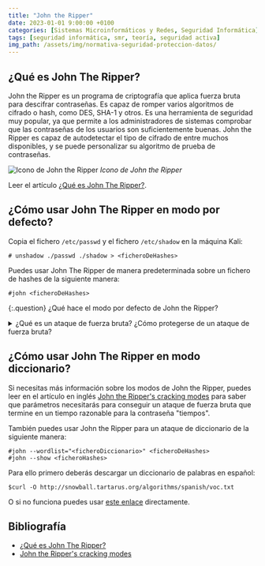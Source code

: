```yaml
---
title: "John the Ripper"
date: 2023-01-01 9:00:00 +0100
categories: [Sistemas Microinformáticos y Redes, Seguridad Informática]
tags: [seguridad informática, smr, teoría, seguridad activa]
img_path: /assets/img/normativa-seguridad-proteccion-datos/
---
```


## ¿Qué es John The Ripper?

John the Ripper es un programa de criptografía que aplica fuerza bruta para descifrar contraseñas. Es capaz de romper varios algoritmos de cifrado o hash, como DES, SHA-1 y otros. Es una herramienta de seguridad muy popular, ya que permite a los administradores de sistemas comprobar que las contraseñas de los usuarios son suficientemente buenas. John the Ripper es capaz de autodetectar el tipo de cifrado de entre muchos disponibles, y se puede personalizar su algoritmo de prueba de contraseñas.

![Icono de John the Ripper](jtrIcono.png)
_Icono de John the Ripper_

Leer el artículo [¿Qué es John The Ripper?](https://keepcoding.io/blog/que-es-john-the-ripper/).

## ¿Cómo usar John The Ripper en modo por defecto?

Copia el fichero `/etc/passwd` y el fichero `/etc/shadow` en la máquina Kali:

```console
# unshadow ./passwd ./shadow > <ficheroDeHashes>
```

Puedes usar John The Ripper de manera predeterminada sobre un fichero de hashes de la siguiente manera:

```console
#john <ficheroDeHashes>
```

{:.question}
¿Qué hace el modo por defecto de John the Ripper?

<details class="card mb-2">
  <summary class="card-header question">¿Qué es un ataque de fuerza bruta? ¿Cómo protegerse de un ataque de fuerza bruta?</summary>
  <div class="card-body" markdown="1">

Leer el artículo [¿Qué es un ataque de fuerza bruta?](https://keepcoding.io/blog/que-es-un-ataque-de-fuerza-bruta/).

<!-- Comentario para que no se descuajeringue la cosa -->
  </div>
</details>

<!-- 

## ¿Cómo usar John The Ripper en modo fuerza bruta?

En mi caso he usado el siguiente comando para romper la contraseña con fuerza bruta:

```console
#john --incremental=Lower --length=7 <ficheroDeHashes>
```
-->

## ¿Cómo usar John The Ripper en modo diccionario?

Si necesitas más información sobre los modos de John the Ripper, puedes leer en el artículo en inglés [John the Ripper's cracking modes](https://www.openwall.com/john/doc/MODES.shtml) para saber que parámetros necesitarás para conseguir un ataque de fuerza bruta que termine en un tiempo razonable para la contraseña "tiempos".

También puedes usar John the Ripper para un ataque de diccionario de la siguiente manera:

```console
#john --wordlist="<ficheroDiccionario>" <ficheroDeHashes> 
#john --show <ficheroHashes>
```

Para ello primero deberás descargar un diccionario de palabras en español:

```console
$curl -O http://snowball.tartarus.org/algorithms/spanish/voc.txt
```

O si no funciona puedes usar [este enlace](/assets/img/practica-seguridad-activa-sistemas-operativos/diccionario.txt) directamente.

## Bibliografía

- [¿Qué es John The Ripper?](https://keepcoding.io/blog/que-es-john-the-ripper/)
- [John the Ripper's cracking modes](https://www.openwall.com/john/doc/MODES.shtml)
